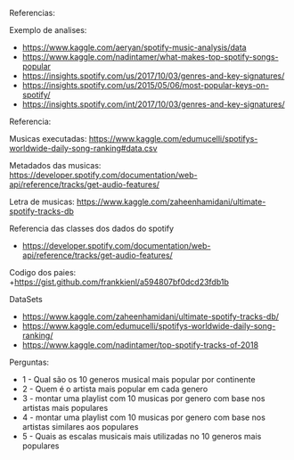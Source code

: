 Referencias:

Exemplo de analises:
+ https://www.kaggle.com/aeryan/spotify-music-analysis/data
+ https://www.kaggle.com/nadintamer/what-makes-top-spotify-songs-popular
+ https://insights.spotify.com/us/2017/10/03/genres-and-key-signatures/
+ https://insights.spotify.com/us/2015/05/06/most-popular-keys-on-spotify/
+ https://insights.spotify.com/int/2017/10/03/genres-and-key-signatures/

Referencia:

Musicas executadas:
https://www.kaggle.com/edumucelli/spotifys-worldwide-daily-song-ranking#data.csv

Metadados das musicas:
https://developer.spotify.com/documentation/web-api/reference/tracks/get-audio-features/

Letra de musicas:
https://www.kaggle.com/zaheenhamidani/ultimate-spotify-tracks-db


Referencia das classes dos dados do spotify
+ https://developer.spotify.com/documentation/web-api/reference/tracks/get-audio-features/

Codigo dos paies:
+https://gist.github.com/frankkienl/a594807bf0dcd23fdb1b

DataSets
+ https://www.kaggle.com/zaheenhamidani/ultimate-spotify-tracks-db/
+ https://www.kaggle.com/edumucelli/spotifys-worldwide-daily-song-ranking/
+ https://www.kaggle.com/nadintamer/top-spotify-tracks-of-2018

Perguntas:
+ 1 - Qual são os 10 generos musical mais popular por continente
+ 2 - Quem é o artista mais popular em cada genero
+ 3 - montar uma playlist com 10 musicas por genero com base nos artistas mais populares
+ 4 - montar uma playlist com 10 musicas por genero com base nos artistas similares aos populares
+ 5 - Quais as escalas musicais mais utilizadas no 10 generos mais populares

